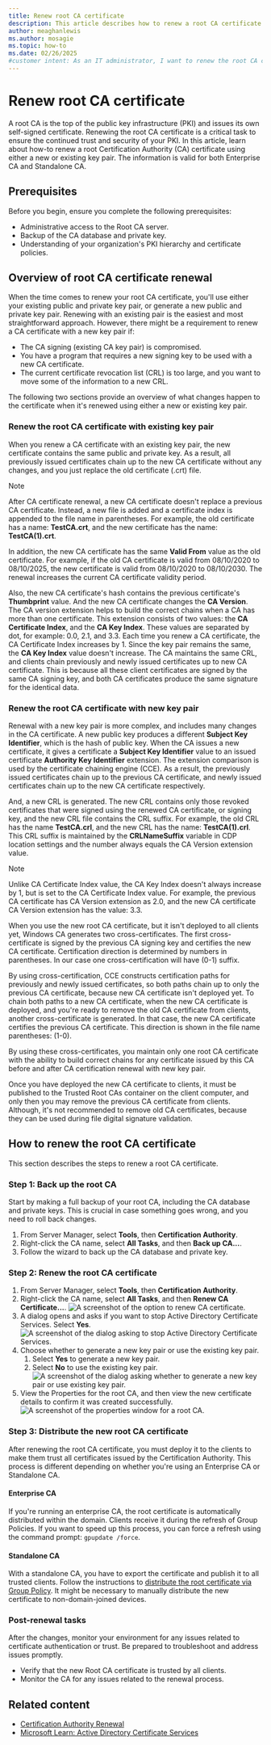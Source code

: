 ```yaml
---
title: Renew root CA certificate
description: This article describes how to renew a root CA certificate with existing key pair, and a renew CA certificate with new key pair.
author: meaghanlewis
ms.author: mosagie
ms.topic: how-to
ms.date: 02/26/2025
#customer intent: As an IT administrator, I want to renew the root CA certificate so that the PKI remains secure and trusted.
---
```


# Renew root CA certificate

A root CA is the top of the public key infrastructure (PKI) and issues its own self-signed certificate. Renewing the root CA certificate is a critical task to ensure the continued trust and security of your PKI. In this article, learn about how-to renew a root Certification Authority (CA) certificate using either a new or existing key pair. The information is valid for both Enterprise CA and Standalone CA.

## Prerequisites

Before you begin, ensure you complete the following prerequisites:

- Administrative access to the Root CA server.
- Backup of the CA database and private key.
- Understanding of your organization's PKI hierarchy and certificate policies.

## Overview of root CA certificate renewal

When the time comes to renew your root CA certificate, you'll use either your existing public and private key pair, or generate a new public and private key pair. Renewing with an existing pair is the easiest and most straightforward approach. However, there might be a requirement to renew a CA certificate with a new key pair if:

- The CA signing (existing CA key pair) is compromised.
- You have a program that requires a new signing key to be used with a new CA certificate.
- The current certificate revocation list (CRL) is too large, and you want to move some of the information to a new CRL.

The following two sections provide an overview of what changes happen to the certificate when it's renewed using either a new or existing key pair.

### Renew the root CA certificate with existing key pair

When you renew a CA certificate with an existing key pair, the new certificate contains the same public and private key. As a result, all previously issued certificates chain up to the new CA certificate without any changes, and you just replace the old certificate (.crt) file.

>[!NOTE]
>After CA certificate renewal, a new CA certificate doesn't replace a previous CA certificate. Instead, a new file is added and a certificate index is appended to the file name in parentheses. For example, the old certificate has a name: **TestCA.crt**, and the new certificate has the name: **TestCA(1).crt**.

In addition, the new CA certificate has the same **Valid From** value as the old certificate. For example, if the old CA certificate is valid from 08/10/2020 to 08/10/2025, the new certificate is valid from 08/10/2020 to 08/10/2030. The renewal increases the current CA certificate validity period.

Also, the new CA certificate's hash contains the previous certificate's **Thumbprint** value. And the new CA certificate changes the **CA Version**. The CA version extension helps to build the correct chains when a CA has more than one certificate. This extension consists of two values: the **CA Certificate Index**, and the **CA Key Index**. These values are separated by dot, for example: 0.0, 2.1, and 3.3. Each time you renew a CA certificate, the CA Certificate Index increases by 1. Since the key pair remains the same, the **CA Key Index** value doesn't increase. The CA maintains the same CRL, and clients chain previously and newly issued certificates up to new CA certificate. This is because all these client certificates are signed by the same CA signing key, and both CA certificates produce the same signature for the identical data.

### Renew the root CA certificate with new key pair

Renewal with a new key pair is more complex, and includes many changes in the CA certificate. A new public key produces a different **Subject Key Identifier**, which is the hash of public key. When the CA issues a new certificate, it gives a certificate a **Subject Key Identifier** value to an issued certificate **Authority Key Identifier** extension. The extension comparison is used by the certificate chaining engine (CCE). As a result, the previously issued certificates chain up to the previous CA certificate, and newly issued certificates chain up to the new CA certificate respectively.

And, a new CRL is generated. The new CRL contains only those revoked certificates that were signed using the renewed CA certificate, or signing key, and the new CRL file contains the CRL suffix. For example, the old CRL has the name **TestCA.crl**, and the new CRL has the name: **TestCA(1).crl**. This CRL suffix is maintained by the **CRLNameSuffix** variable in CDP location settings and the number always equals the CA Version extension value.

>[!NOTE]
>Unlike CA Certificate Index value, the CA Key Index doesn't always increase by 1, but is set to the CA Certificate Index value. For example, the previous CA certificate has CA Version extension as 2.0, and the new CA certificate CA Version extension has the value: 3.3.

When you use the new root CA certificate, but it isn't deployed to all clients yet, Windows CA generates two cross-certificates. The first cross-certificate is signed by the previous CA signing key and certifies the new CA certificate. Certification direction is determined by numbers in parentheses. In our case one cross-certification will have (0-1) suffix.

By using cross-certification, CCE constructs certification paths for previously and newly  issued certificates, so both paths chain up to only the previous CA certificate, because new CA certificate isn't deployed yet. To chain both paths to a new CA certificate, when the new CA certificate is deployed, and you're ready to remove the old CA certificate from clients, another cross-certificate is generated. In that case, the new CA certificate certifies the previous CA certificate. This direction is shown in the file name parentheses: (1-0).

By using these cross-certificates, you maintain only one root CA certificate with the ability to build correct chains for any certificate issued by this CA before and after CA certification renewal with new key pair.

Once you have deployed the new CA certificate to clients, it must be published to the Trusted Root CAs container on the client computer, and only then you may remove the previous CA certificate from clients. Although, it's not recommended to remove old CA certificates, because they can be used during file digital signature validation.

## How to renew the root CA certificate

This section describes the steps to renew a root CA certificate.

### Step 1: Back up the root CA

Start by making a full backup of your root CA, including the CA database and private keys. This is crucial in case something goes wrong, and you need to roll back changes.

1. From Server Manager, select **Tools**, then **Certification Authority**.
1. Right-click the CA name, select **All Tasks**, and then **Back up CA...**.
1. Follow the wizard to back up the CA database and private key.

### Step 2: Renew the root CA certificate

1. From Server Manager, select **Tools**, then **Certification Authority**.
1. Right-click the CA name, select **All Tasks**, and then **Renew CA Certificate...**.
    ![A screenshot of the option to renew CA certificate.](media/renew-ca-certificate-option.png)
1. A dialog opens and asks if you want to stop Active Directory Certificate Services. Select **Yes**.
    ![A screenshot of the dialog asking to stop Active Directory Certificate Services.](media/install-ca-certificate-dialog.png)
1. Choose whether to generate a new key pair or use the existing key pair.
    1. Select **Yes** to generate a new key pair.
    1. Select **No** to use the existing key pair.
    ![A screenshot of the dialog asking whether to generate a new key pair or use existing key pair.](media/generate-new-key-pair-option.png)
1. View the Properties for the root CA, and then view the new certificate details to confirm it was created successfully.
    ![A screenshot of the properties window for a root CA.](media/root-ca-properties.png)

### Step 3: Distribute the new root CA certificate

After renewing the root CA certificate, you must deploy it to the clients to make them trust all certificates issued by the Certification Authority. This process is different depending on whether you're using an Enterprise CA or Standalone CA.

#### Enterprise CA

If you're running an enterprise CA, the root certificate is automatically distributed within the domain. Clients receive it during the refresh of Group Policies. If you want to speed up this process, you can force a refresh using the command prompt: `gpupdate /force`.

#### Standalone CA

With a standalone CA, you have to export the certificate and publish it to all trusted clients. Follow the instructions to [distribute the root certificate via Group Policy](/windows-server/identity/ad-fs/deployment/distribute-certificates-to-client-computers-by-using-group-policy). It might be necessary to manually distribute the new certificate to non-domain-joined devices.

### Post-renewal tasks

After the changes, monitor your environment for any issues related to certificate authentication or trust. Be prepared to troubleshoot and address issues promptly.

- Verify that the new Root CA certificate is trusted by all clients.
- Monitor the CA for any issues related to the renewal process.

## Related content

- [Certification Authority Renewal](/windows/win32/seccrypto/certification-authority-renewal)
- [Microsoft Learn: Active Directory Certificate Services](/windows-server/identity/ad-cs/)
